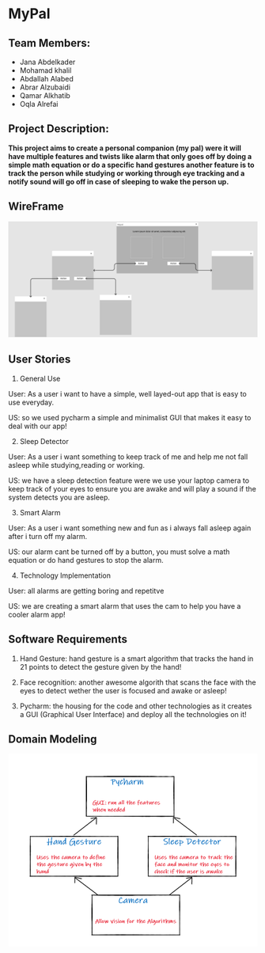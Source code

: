 # MyPal
## Team Members:
- Jana Abdelkader
- Mohamad khalil
- Abdallah Alabed
- Abrar Alzubaidi
- Qamar Alkhatib
- Oqla Alrefai

## Project Description:

**This project aims to create a personal companion (my pal) were it will have multiple features and twists 
like alarm that only goes off by doing a simple math equation or do a specific hand gestures
another feature is to track the person while studying or working through eye tracking and a notify sound
will go off in case of sleeping to wake the person up.**


## WireFrame

![WireFrame](wf.png)

## User Stories
1. General Use

User: As a user i want to have a simple, well layed-out app that is easy to use everyday.

US: so we used pycharm a simple and minimalist GUI that makes it easy to deal with our app!

2. Sleep Detector

User: As a user i want something to keep track of me and help me not fall asleep while studying,reading or working.

US: we have a sleep detection feature were we use your laptop camera to keep track of your eyes to ensure you are awake and will play a sound if the system detects you are asleep.

3. Smart Alarm

User: As a user i want something new and fun as i always fall asleep again after i turn off my alarm.

US: our alarm cant be turned off by a button, you must solve a math equation or do hand gestures to stop the alarm.

4. Technology Implementation

User: all alarms are getting boring and repetitve

US: we are creating a smart alarm that uses the cam to help you have a cooler alarm app!


## Software Requirements
1. Hand Gesture: hand gesture is a smart algorithm that tracks the hand in 21 points to detect the gesture given by the hand!

2. Face recognition: another awesome algorith that scans the face with the eyes to detect wether the user is focused and awake or asleep!

3. Pycharm: the housing for the code and other technologies as it creates a GUI (Graphical User Interface) and deploy all the technologies on it!


## Domain Modeling
![Domain Modeling](DM.png)


